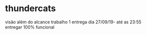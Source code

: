 # thundercats
visão além do alcance
trabalho 1
entrega dia 27/09/19- até as 23:55
entregar 100% funcional
